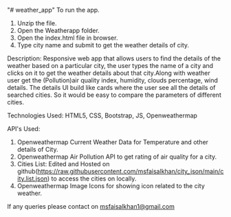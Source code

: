 "# weather_app" 
To run the app.
1. Unzip the file.
2. Open the Weatherapp folder.
3. Open the index.html file in browser.
4. Type city name and submit to get the weather details of city. 

Description:
Responsive web app that allows users to find the details of the weather based on a particular city, the user types the name of a city and clicks on it to get the weather details about that city.Along with weather user get the (Pollution)air quality index, humidity, clouds percentage, wind details. The details UI build like cards where the user see all the details of searched cities. So it would be easy to compare the parameters of different cities.

Technologies Used: HTML5, CSS, Bootstrap, JS, Openweathermap

API's Used: 
1. Openweathermap Current Weather Data for Temperature and other details of City.
2. Openweathermap Air Pollution API to get rating of air quality for a city.
3. Cities List: Edited and Hosted on github(https://raw.githubusercontent.com/msfaisalkhan/city_json/main/city.list.json) to access the cities on locally.
4. Openweathermap Image Icons for showing icon related to the city weather.

If any queries please contact on msfaisalkhan1@gmail.com
